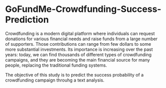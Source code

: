 # GoFundMe-Crowdfunding-Success-Prediction
 Crowdfunding is a modern digital platform where individuals can request donations for
 various financial needs and raise funds from a large number of supporters. Those contributions
 can range from few dollars to some more substantial investments. Its importance is increasing
 over the past years: today, we can find thousands of different types of crowdfunding campaigns,
 and they are becoming the main financial source for many people, replacing the traditional
 funding systems.

 The objective of this study is to predict the success probability of a crowdfunding campaign throuhg a text analysis.